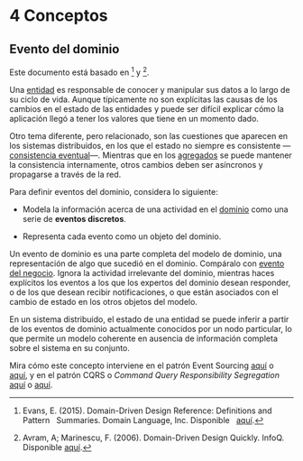 # 4 Conceptos

## Evento del dominio

Este documento está basado en [^2] y [^1].

[^2]: Evans, E. (2015). Domain-Driven Design Reference: Definitions and Pattern
    Summaries. Domain Language, Inc. Disponible
    [aquí](https://www.domainlanguage.com/wp-content/uploads/2016/05/DDD_Reference_2015-03.pdf).

[^1]: Avram, A; Marinescu, F. (2006). Domain-Driven Design Quickly. InfoQ.
    Disponible
    [aquí](https://www.infoq.com/minibooks/domain-driven-design-quickly/).

Una [entidad](/2_Tecnicas_y_herramientas/2_8_Entity.md) es responsable de
conocer y manipular sus datos a lo largo de su ciclo de vida. Aunque típicamente
no son explícitas las causas de los cambios en el estado de las entidades y
puede ser difícil explicar cómo la aplicación llegó a tener los valores que
tiene en un momento dado.

Otro tema diferente, pero relacionado, son las cuestiones que aparecen en los
sistemas distribuidos, en los que el estado no siempre es consistente
—[consistencia eventual](https://en.wikipedia.org/wiki/Eventual_consistency)—.
Mientras que en los [agregados](/2_Tecnicas_y_herramientas/2_8_Aggregate.md) se
puede mantener la consistencia internamente, otros cambios deben ser asíncronos
y propagarse a través de la red.

Para definir eventos del dominio, considera lo siguiente:

* Modela la información acerca de una actividad en el [dominio](./4_Dominio.md)
  como una serie de **eventos discretos**.

* Representa cada evento como un objeto del dominio.

Un evento de dominio es una parte completa del modelo de dominio, una
representación de algo que sucedió en el dominio. Compáralo con [evento del
negocio](./4_Evento_del_negocio.md). Ignora la actividad irrelevante del
dominio, mientras haces explícitos los eventos a los que los expertos del
dominio desean responder, o de los que desean recibir notificaciones, o que
están asociados con el cambio de estado en los otros objetos del modelo.

En un sistema distribuido, el estado de una entidad se puede inferir a partir de
los eventos de dominio actualmente conocidos por un nodo particular, lo que
permite un modelo coherente en ausencia de información completa sobre el sistema
en su conjunto.

Mira cómo este concepto interviene en el patrón Event Sourcing
[aquí](https://martinfowler.com/eaaDev/EventSourcing.html) o
[aquí](https://learn.microsoft.com/en-us/azure/architecture/patterns/event-sourcing),
y en el patrón CQRS o *Command Query Responsibility Segregation*
[aquí](https://martinfowler.com/bliki/CQRS.html) o
[aquí](https://learn.microsoft.com/en-us/azure/architecture/patterns/cqrs).
